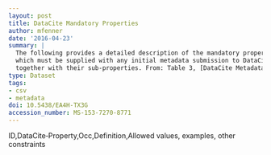```yaml
---
layout: post
title: DataCite Mandatory Properties
author: mfenner
date: '2016-04-23'
summary: |
  The following provides a detailed description of the mandatory properties,
  which must be supplied with any initial metadata submission to DataCite,
  together with their sub‐properties. From: Table 3, [DataCite Metadata Schema 3.1](http://schema.datacite.org/meta/kernel-3.1/index.html) documentation.
type: Dataset
tags:
- csv
- metadata
doi: 10.5438/EA4H-TX3G
accession_number: MS-153-7270-8771
---
```

ID,DataCite‐Property,Occ,Definition,Allowed values, examples, other constraints
